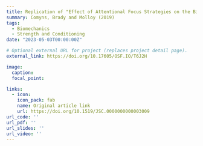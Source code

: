 ```yaml
---
title: Replication of "Effect of Attentional Focus Strategies on the Biomechanical Performance of the Drop Jump"
summary: Comyns, Brady and Molloy (2019)
tags:
  - Biomechanics
  - Strength and Conditioning
date: "2023-05-03T00:00:00Z"

# Optional external URL for project (replaces project detail page).
external_link: https://doi.org/10.17605/OSF.IO/T6J2H

image:
  caption: 
  focal_point: 

links:
  - icon: 
    icon_pack: fab
    name: Original article link
    url: https://doi.org/10.1519/JSC.0000000000003009
url_code: ''
url_pdf: ''
url_slides: ''
url_video: ''
---
```

